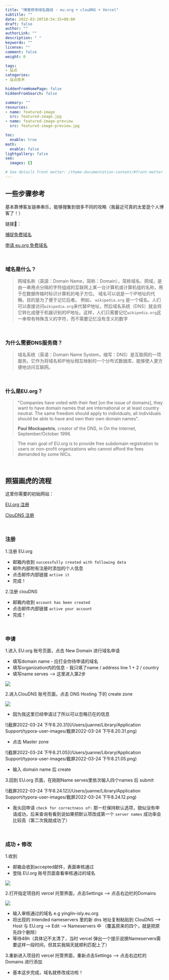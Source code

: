 ```yaml
---
title: "博客修改域名路线 - eu.org + clouDNS + Vercel"
subtitle: ""
date: 2022-03-20T10:54:15+08:00
draft: false
author: ""
authorLink: ""
description: " "
keywords: ""
license: ""
comment: false
weight: 0

tags:
- 站点
categories:
- 站点技术

hiddenFromHomePage: false
hiddenFromSearch: false

summary: ""
resources:
- name: featured-image
  src: featured-image.jpg
- name: featured-image-preview
  src: featured-image-preview.jpg

toc:
  enable: true
math:
  enable: false
lightgallery: false
seo:
  images: []

# See details front matter: /theme-documentation-content/#front-matter
---
```


<!--more-->



## 一些步骤参考

基本靠博客友链串串乐，能够搜集到很多不同的攻略（我最近可真的太爱逛个人博客了！）



链接🔗：

[捕捉免费域名](https://blog.mysto.cyou/posts/211221-euorgdomain/)

[申请 eu.org 免费域名](https://ednovas.xyz/2021/12/17/euorg/)


<br>

### 域名是什么？

> 网域名称（英語：Domain Name，简称：Domain），简称域名、网域，是由一串用点分隔的字符组成的互联网上某一台计算机或计算机组的名称，用于在数据传输时标识计算机的电子方位。 域名可以说是一个IP地址的代稱，目的是为了便于记忆后者。 例如， `wikipedia.org` 是一个域名。人们可以直接访问`wikipedia.org`来代替IP地址，然后域名系统（DNS）就会将它转化成便于机器识别的IP地址。这样，人们只需要记忆`wikipedia.org`这一串带有特殊含义的字符，而不需要记忆没有含义的数字

<br>

### 为什么需要DNS服务商？

> 域名系统（英语：Domain Name System，缩写：DNS）是互联网的一项服务。它作为将域名和IP地址相互映射的一个分布式数据库，能够使人更方便地访问互联网。

<br>

### 什么是EU.org？

> "Companies have voted with their feet [on the issue of domains], they want to have domain names that are international or at least country neutral. The same freedom should apply to individuals; all individuals should be able to have and own their own domain names".
>
> **Paul Mockapetris**, creator of the DNS, in On the Internet, September/October 1996.

> The main goal of EU.org is to provide free subdomain registration to users or non-profit organizations who cannot afford the fees demanded by some NICs.

<br>

## 照猫画虎的流程



这里你需要的初始网站：

[EU.org 注册](https://nic.eu.org/arf/en/login/)

[ClouDNS 注册](https://www.cloudns.net/)

<br>

### 注册

1.注册 EU.org 

- 邮箱内收到 `successfully created with following data`
- 邮件内部附有注册时添加的个人信息
- 点击邮件内部链接  `active it`
- 完成！

2.注册 clouDNS

- 邮箱内收到 `account has been created`
- 点击邮件内部链接 `active your account`
- 完成！

<br>

### 申请

1.进入 EU.org 账号页面，点击 New Domain 进行域名申请

- 填写domain name - 应打全你待申请的域名
- 填写organization内的信息 - 我只填了name / address line 1 + 2 / country
- 填写name serves  --> 这里进入第2步

![](https://tva1.sinaimg.cn/large/e6c9d24egy1h0l8jv0kcfj21740pyn0k.jpg)



2.进入ClouDNS 账号页面，点击 DNS Hosting 下的 create zone

![](https://tva1.sinaimg.cn/large/e6c9d24egy1h0l8mcu7u5j21480b6mxu.jpg)

- 因为我这里已经申请过了所以可以忽略已在的信息

![截屏2022-03-24 下午8.20.31](/Users/juanne/Library/Application Support/typora-user-images/截屏2022-03-24 下午8.20.31.png)

- 点击 Master zone 

![截屏2022-03-24 下午8.21.05](/Users/juanne/Library/Application Support/typora-user-images/截屏2022-03-24 下午8.21.05.png)

- 输入 domain name 后 create



3.回到 EU.org 页面，在刚刚Name serves里依次输入四个names 后 submit

![截屏2022-03-24 下午8.24.12](/Users/juanne/Library/Application Support/typora-user-images/截屏2022-03-24 下午8.24.12.png)

- 我头回申请 `check for correctness of:` 那一栏保持默认选项，貌似没有申请成功，后来查询有看到说如果把默认项改成第一个 `server names` 成功率会比较高（第二次我就成功了）

<br>

### 成功 + 修改

1.收到

- 邮箱会收到accepted邮件，表面审核通过
- 登陆 EU.org 账号页面查看审核通过的域名

![](https://tva1.sinaimg.cn/large/e6c9d24egy1h0l91k9tsmj20ze0aidh8.jpg)



2.打开指定项目的 vercel 托管界面，点击Settings --> 点击右边栏的Domains

![](https://tva1.sinaimg.cn/large/e6c9d24egy1h0mda6g8bgj218g0jcdhp.jpg)

- 输入审核通过的域名 e.g yinglin-isly.eu.org
- 将出现的 Intended nameservers 里的新 dns 地址复制粘贴到 ClouDNS --> Host 与 EU.org --> Edit --> Nameservers 中 （覆盖原来的四个，就是把原先四个删除）
- 等待48h（具体记不太清了，当时 vercel 弹出一个提示说换Nameservers需要这样一段时间，但其实我隔天就顺利匹配上了）



3.重新进入项目的 vercel 托管界面，重新点击Settings --> 点击右边栏的Domains 进行添加

- 基本这步完成，域名就修改成功啦！

<br>